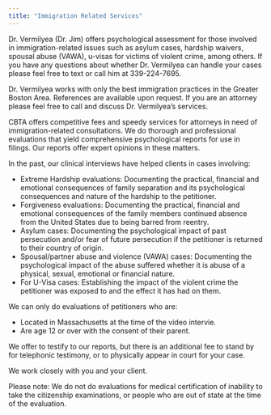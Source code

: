 ```yaml
---
title: "Immigration Related Services"
---
```

Dr. Vermilyea (Dr. Jim) offers psychological assessment for those involved in immigration-related issues such as asylum cases, hardship waivers, spousal abuse (VAWA), u-visas for victims of violent crime, among others. If you have any questions about whether Dr. Vermilyea can handle your cases please feel free to text or call him at 339-224-7695.

Dr. Vermilyea works with only the best immigration practices in the Greater Boston Area. References are available upon request. If you are an attorney please feel free to call and discuss Dr. Vermilyea’s services.

CBTA offers competitive fees and speedy services for attorneys in need of immigration-related consultations. We do thorough and professional evaluations that yield comprehensive psychological reports for use in filings. Our reports offer expert opinions in these matters.


In the past, our clinical interviews have helped clients in cases involving:
<ul>
    <li>Extreme Hardship evaluations: Documenting the practical, financial and emotional consequences of family separation and its psychological consequences and nature of the hardship to the petitioner.</li>
    <li>Forgiveness evaluations: Documenting the practical, financial and emotional consequences of the family members continued absence from the United States due to being barred from reentry.</li>
    <li>Asylum cases: Documenting the psychological impact of past persecution and/or fear of future persecution if the petitioner is returned to their country of origin.</li>
    <li>Spousal/partner abuse and violence (VAWA) cases: Documenting the psychological impact of the abuse suffered whether it is abuse of a physical, sexual, emotional or financial nature.</li>
    <li>For U-Visa cases: Establishing the impact of the violent crime the petitioner was exposed to and the effect it has had on them.</li>
</ul>  


We can only do evaluations of petitioners who are:
<ul>
    <li>Located in Massachusetts at the time of the video intervie.</li>
    <li>Are age 12 or over with the consent of their parent.</li>
</ul>

We offer to testify to our reports, but there is an additional fee to stand by for telephonic  testimony, or to physically appear in court for your case.

We work closely with you and your client.

Please note: We do not do evaluations for medical certification of inability to take the citizenship examinations, or people who are out of state at the time of the evaluation.
